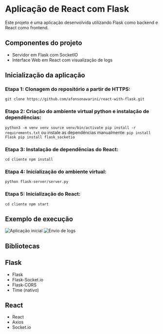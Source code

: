 # Aplicação de React com Flask
Este projeto é uma aplicação desenvolvida utilizando Flask como backend e React como frontend.

## Componentes do projeto
- Servidor em Flask com SocketIO
- Interface Web em React com visualização de logs

## Inicialização da aplicação

### Etapa 1: Clonagem do repositório a partir de HTTPS:
`git clone https://github.com/afonsonavarini/react-with-flask.git`

### Etapa 2: Criação do ambiente virtual python e instalação de dependências:
`python3 -m venv venv
source venv/bin/activate
pip install -r requirements.txt`
ou instale as dependências manualmente:
`pip install Flask
pip install flask_socketio`

### Etapa 3: Instalação de dependências do React:
`cd cliente
npm install`

### Etapa 4: Inicialização do ambiente virtual:
`python flask-server/server.py`

### Etapa 5: Inicialização do React:
`cd cliente
npm start`

## Exemplo de execução

![Aplicação inicial]("https://prnt.sc/vB-VYA4e-zkE")
![Envio de logs]("https://prnt.sc/EJ0_iq5QqNfd")

## Bibliotecas

## Flask
- Flask
- Flask-Socket.io
- Flask-CORS
- Time (nativo)

## React
- React
- Axios
- Socket.io
